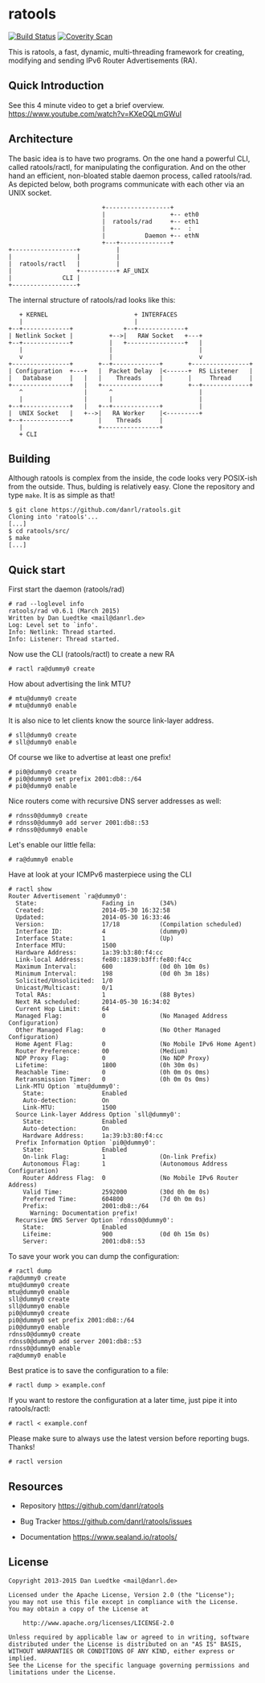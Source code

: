 ratools
=======

[![Build Status](https://travis-ci.org/danrl/ratools.svg?branch=master)](https://travis-ci.org/danrl/ratools)
[![Coverity Scan](https://scan.coverity.com/projects/4719/badge.svg)](https://scan.coverity.com/projects/4719)

This is ratools, a fast, dynamic, multi-threading framework for creating,
modifying and sending IPv6 Router Advertisements (RA).


Quick Introduction
------------------

See this 4 minute video to get a brief overview.
https://www.youtube.com/watch?v=KXeOQLmGWuI


Architecture
------------

The basic idea is to have two programs. On the one hand a
powerful CLI, called ratools/ractl, for manipulating the
configuration. And on the other hand an efficient, non-bloated
stable daemon process, called ratools/rad. As depicted below,
both programs communicate with each other via an UNIX socket.


                              +------------------+
                              |                  +-- eth0
                              |  ratools/rad     +-- eth1
                              |                  +--  :
                              |           Daemon +-- ethN
                              +---+--------------+
    +------------------+          |
    |                  |          |
    |  ratools/ractl   |          |
    |                  +----------+ AF_UNIX
    |              CLI |
    +------------------+


The internal structure of ratools/rad looks like this:



       + KERNEL                        + INTERFACES
       |                               |
    +--+-------------+              +--+-------------+
    | Netlink Socket |          +-->|   RAW Socket   +---+
    +--+-------------+          |   +----------------+   |
       |                        |                        |
       v                        |                        v
    +----------------+       +--+-------------+       +----------------+
    | Configuration  +---+   |  Packet Delay  |<------+  RS Listener   |
    |   Database     |   |   |    Threads     |       |     Thread     |
    +----------------+   |   +----------------+       +--+-------------+
       ^                 |      ^                        |
       |                 |      |                        |
    +--+-------------+   |   +--+-------------+          |
    |  UNIX Socket   |   +-->|   RA Worker    |<---------+
    +--+-------------+       |    Threads     |
       |                     +----------------+
       + CLI



Building
--------

Although ratools is complex from the inside, the code looks very POSIX-ish from
the outside. Thus, bulding is relatively easy. Clone the repository and type
`make`. It is as simple as that!

    $ git clone https://github.com/danrl/ratools.git
    Cloning into 'ratools'...
    [...]
    $ cd ratools/src/
    $ make
    [...]


Quick start
-----------

First start the daemon (ratools/rad)

    # rad --loglevel info
    ratools/rad v0.6.1 (March 2015)
    Written by Dan Luedtke <mail@danrl.de>
    Log: Level set to `info'.
    Info: Netlink: Thread started.
    Info: Listener: Thread started.

Now use the CLI (ratools/ractl) to create a new RA

    # ractl ra@dummy0 create

How about advertising the link MTU?

    # mtu@dummy0 create
    # mtu@dummy0 enable

It is also nice to let clients know the source link-layer address.

    # sll@dummy0 create
    # sll@dummy0 enable

Of course we like to advertise at least one prefix!

    # pi0@dummy0 create
    # pi0@dummy0 set prefix 2001:db8::/64
    # pi0@dummy0 enable

Nice routers come with recursive DNS server addresses as well:

    # rdnss0@dummy0 create
    # rdnss0@dummy0 add server 2001:db8::53
    # rdnss0@dummy0 enable

Let's enable our little fella:

    # ra@dummy0 enable

Have at look at your ICMPv6 masterpiece using the CLI

    # ractl show
    Router Advertisement `ra@dummy0':
      State:                  Fading in       (34%)
      Created:                2014-05-30 16:32:58
      Updated:                2014-05-30 16:33:46
      Version:                17/18           (Compilation scheduled)
      Interface ID:           4               (dummy0)
      Interface State:        1               (Up)
      Interface MTU:          1500
      Hardware Address:       1a:39:b3:80:f4:cc
      Link-local Address:     fe80::1839:b3ff:fe80:f4cc
      Maximum Interval:       600             (0d 0h 10m 0s)
      Minimum Interval:       198             (0d 0h 3m 18s)
      Solicited/Unsolicited:  1/0
      Unicast/Multicast:      0/1
      Total RAs:              1               (88 Bytes)
      Next RA scheduled:      2014-05-30 16:34:02
      Current Hop Limit:      64
      Managed Flag:           0               (No Managed Address Configuration)
      Other Managed Flag:     0               (No Other Managed Configuration)
      Home Agent Flag:        0               (No Mobile IPv6 Home Agent)
      Router Preference:      00              (Medium)
      NDP Proxy Flag:         0               (No NDP Proxy)
      Lifetime:               1800            (0h 30m 0s)
      Reachable Time:         0               (0h 0m 0s 0ms)
      Retransmission Timer:   0               (0h 0m 0s 0ms)
      Link-MTU Option `mtu@dummy0':
        State:                Enabled
        Auto-detection:       On
        Link-MTU:             1500
      Source Link-layer Address Option `sll@dummy0':
        State:                Enabled
        Auto-detection:       On
        Hardware Address:     1a:39:b3:80:f4:cc
      Prefix Information Option `pi0@dummy0':
        State:                Enabled
        On-link Flag:         1               (On-link Prefix)
        Autonomous Flag:      1               (Autonomous Address Configuration)
        Router Address Flag:  0               (No Mobile IPv6 Router Address)
        Valid Time:           2592000         (30d 0h 0m 0s)
        Preferred Time:       604800          (7d 0h 0m 0s)
        Prefix:               2001:db8::/64
          Warning: Documentation prefix!
      Recursive DNS Server Option `rdnss0@dummy0':
        State:                Enabled
        Lifeime:              900             (0d 0h 15m 0s)
        Server:               2001:db8::53


To save your work you can dump the configuration:

    # ractl dump
    ra@dummy0 create
    mtu@dummy0 create
    mtu@dummy0 enable
    sll@dummy0 create
    sll@dummy0 enable
    pi0@dummy0 create
    pi0@dummy0 set prefix 2001:db8::/64
    pi0@dummy0 enable
    rdnss0@dummy0 create
    rdnss0@dummy0 add server 2001:db8::53
    rdnss0@dummy0 enable
    ra@dummy0 enable

Best pratice is to save the configuration to a file:

    # ractl dump > example.conf

If you want to restore the configuration at a later time, just pipe it into
ratools/ractl:

    # ractl < example.conf

Please make sure to always use the latest version before reporting bugs. Thanks!

    # ractl version


Resources
---------

* Repository https://github.com/danrl/ratools

* Bug Tracker https://github.com/danrl/ratools/issues

* Documentation https://www.sealand.io/ratools/


License
-------

    Copyright 2013-2015 Dan Luedtke <mail@danrl.de>

    Licensed under the Apache License, Version 2.0 (the "License");
    you may not use this file except in compliance with the License.
    You may obtain a copy of the License at

        http://www.apache.org/licenses/LICENSE-2.0

    Unless required by applicable law or agreed to in writing, software
    distributed under the License is distributed on an "AS IS" BASIS,
    WITHOUT WARRANTIES OR CONDITIONS OF ANY KIND, either express or implied.
    See the License for the specific language governing permissions and
    limitations under the License.
